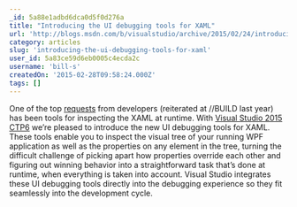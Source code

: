 ```yaml
---
_id: 5a88e1adbd6dca0d5f0d276a
title: "Introducing the UI debugging tools for XAML"
url: 'http://blogs.msdn.com/b/visualstudio/archive/2015/02/24/introducing-the-ui-debugging-tools-for-xaml.aspx'
category: articles
slug: 'introducing-the-ui-debugging-tools-for-xaml'
user_id: 5a83ce59d6eb0005c4ecda2c
username: 'bill-s'
createdOn: '2015-02-28T09:58:24.000Z'
tags: []
---
```


One of the top <a href="http://visualstudio.uservoice.com/forums/121579-visual-studio/suggestions/2274717-xaml-debugger">requests</a> from developers (reiterated at //BUILD last year) has been tools for inspecting the XAML at runtime. With <a href="http://www.visualstudio.com/downloads/visual-studio-2015-ctp-vs">Visual Studio 2015 CTP6</a> we’re pleased to introduce the new UI debugging tools for XAML. These tools enable you to inspect the visual tree of your running WPF application as well as the properties on any element in the tree, turning the difficult challenge of picking apart how properties override each other and figuring out winning behavior into a straightforward task that’s done at runtime, when everything is taken into account. Visual Studio integrates these UI debugging tools directly into the debugging experience so they fit seamlessly into the development cycle.
